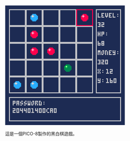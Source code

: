 ![](https://github.com/tupochang/Pico-8-big5/blob/main/Image/rockmanpassword.png)


這是一個PICO-8製作的黑白棋遊戲。

